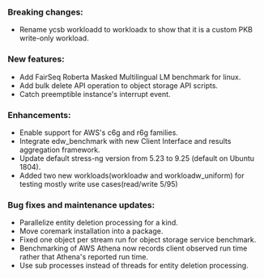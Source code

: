 ### Breaking changes:

-   Rename ycsb workloadd to workloadx to show that it is a custom PKB
    write-only workload.

### New features:

-   Add FairSeq Roberta Masked Multilingual LM benchmark for linux.
-   Add bulk delete API operation to object storage API scripts.
-   Catch preemptible instance's interrupt event.

### Enhancements:

-   Enable support for AWS's c6g and r6g families.
-   Integrate edw_benchmark with new Client Interface and results aggregation
    framework.
-   Update default stress-ng version from 5.23 to 9.25 (default on Ubuntu 1804).
-   Added two new workloads(workloadw and workloadw_uniform) for testing mostly
    write use cases(read/write 5/95)

### Bug fixes and maintenance updates:

-   Parallelize entity deletion processing for a kind.
-   Move coremark installation into a package.
-   Fixed one object per stream run for object storage service benchmark.
-   Benchmarking of AWS Athena now records client observed run time rather that
    Athena's reported run time.
-   Use sub processes instead of threads for entity deletion processing.
